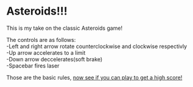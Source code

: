 # Asteroids!!!

This is my take on the classic Asteroids game!

The controls are as follows:  
-Left and right arrow rotate counterclockwise and clockwise respectivly  
-Up arrow accelerates to a limit  
-Down arrow deccelerates(soft brake)  
-Spacebar fires laser  

Those are the basic rules, [now see if you can play to get a high score!](https://brads-asteroid-game.firebaseapp.com/)
